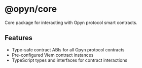 # @opyn/core

Core package for interacting with Opyn protocol smart contracts.

## Features

- Type-safe contract ABIs for all Opyn protocol contracts
- Pre-configured Viem contract instances
- TypeScript types and interfaces for contract interactions
